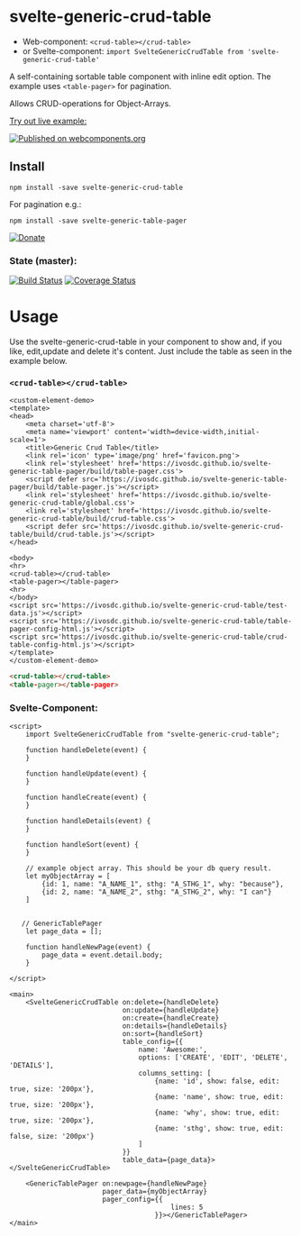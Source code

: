 # svelte-generic-crud-table
- Web-component: `<crud-table></crud-table>`
- or Svelte-component: `import SvelteGenericCrudTable from 'svelte-generic-crud-table'`

A self-containing sortable table component with inline edit option.
The example uses `<table-pager>` for pagination.

Allows CRUD-operations for Object-Arrays.

[Try out live example:](https://ivosdc.github.io/svelte-generic-crud-table/ "GeneralCrudTable Example")

[![Published on webcomponents.org](https://img.shields.io/badge/webcomponents.org-published-blue.svg)](https://www.webcomponents.org/element/svelte-generic-crud-table)


## Install

```
npm install -save svelte-generic-crud-table
```

For pagination e.g.:
```
npm install -save svelte-generic-table-pager
```

[![Donate](https://github.com/ivosdc/svelte-generic-crud-table/raw/master/assets/donate.gif)](https://www.paypal.com/cgi-bin/webscr?cmd=_s-xclick&hosted_button_id=7V5M288MUT7GE&source=url)

### State (master):
[![Build Status](https://travis-ci.com/ivosdc/svelte-generic-crud-table.svg?branch=master)](https://travis-ci.com/ivosdc/svelte-generic-crud-table)
[![Coverage Status](https://coveralls.io/repos/github/ivosdc/svelte-generic-crud-table/badge.svg?branch=master)](https://coveralls.io/github/ivosdc/svelte-generic-crud-table?branch=master)

# Usage
Use the svelte-generic-crud-table in your component to show and, if you like, edit,update and delete it's content.
Just include the table as seen in the example below.


### `<crud-table></crud-table>`
```
<custom-element-demo>
<template>
<head>
    <meta charset='utf-8'>
    <meta name='viewport' content='width=device-width,initial-scale=1'>
    <title>Generic Crud Table</title>
    <link rel='icon' type='image/png' href='favicon.png'>
    <link rel='stylesheet' href='https://ivosdc.github.io/svelte-generic-table-pager/build/table-pager.css'>
    <script defer src='https://ivosdc.github.io/svelte-generic-table-pager/build/table-pager.js'></script>
    <link rel='stylesheet' href='https://ivosdc.github.io/svelte-generic-crud-table/global.css'>
    <link rel='stylesheet' href='https://ivosdc.github.io/svelte-generic-crud-table/build/crud-table.css'>
    <script defer src='https://ivosdc.github.io/svelte-generic-crud-table/build/crud-table.js'></script>
</head>

<body>
<hr>
<crud-table></crud-table>
<table-pager></table-pager>
<hr>
</body>
<script src='https://ivosdc.github.io/svelte-generic-crud-table/test-data.js'></script>
<script src='https://ivosdc.github.io/svelte-generic-crud-table/table-pager-config-html.js'></script>
<script src='https://ivosdc.github.io/svelte-generic-crud-table/crud-table-config-html.js'></script>
</template>
</custom-element-demo>
```

```html
<crud-table></crud-table>
<table-pager></table-pager>
```

###  Svelte-Component:
```
<script>
    import SvelteGenericCrudTable from "svelte-generic-crud-table";

    function handleDelete(event) {
    }

    function handleUpdate(event) {
    }

    function handleCreate(event) {
    }

    function handleDetails(event) {
    }

    function handleSort(event) {
    }

    // example object array. This should be your db query result.
    let myObjectArray = [
        {id: 1, name: "A_NAME_1", sthg: "A_STHG_1", why: "because"},
        {id: 2, name: "A_NAME_2", sthg: "A_STHG_2", why: "I can"}
    ]


   // GenericTablePager
    let page_data = [];

    function handleNewPage(event) {
        page_data = event.detail.body;
    }

</script>

<main>
    <SvelteGenericCrudTable on:delete={handleDelete}
                            on:update={handleUpdate}
                            on:create={handleCreate}
                            on:details={handleDetails}
                            on:sort={handleSort}
                            table_config={{
                                name: 'Awesome:',
                                options: ['CREATE', 'EDIT', 'DELETE', 'DETAILS'],
                                columns_setting: [
                                    {name: 'id', show: false, edit: true, size: '200px'},
                                    {name: 'name', show: true, edit: true, size: '200px'},
                                    {name: 'why', show: true, edit: true, size: '200px'},
                                    {name: 'sthg', show: true, edit: false, size: '200px'}
                                ]
                            }}
                            table_data={page_data}></SvelteGenericCrudTable>

    <GenericTablePager on:newpage={handleNewPage}
                       pager_data={myObjectArray}
                       pager_config={{
                                        lines: 5
                                    }}></GenericTablePager>
</main>

```
